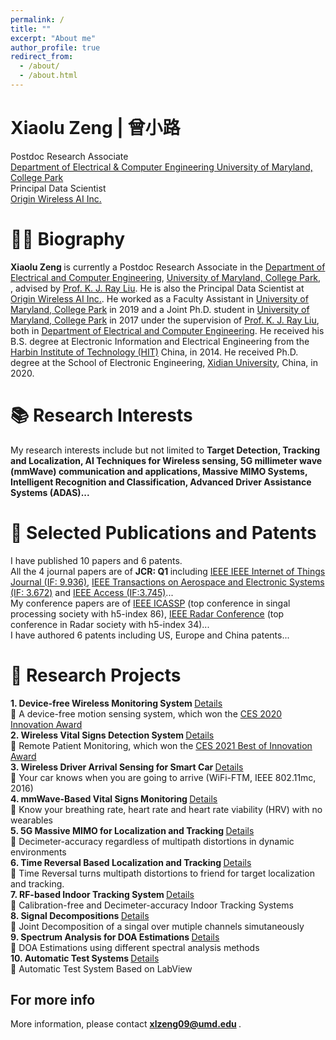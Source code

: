 ```yaml
---
permalink: /
title: ""
excerpt: "About me"
author_profile: true
redirect_from: 
  - /about/
  - /about.html
---
```

Xiaolu Zeng | 曾小路
======
Postdoc Research Associate
<br /> 
 [Department of Electrical & Computer Engineering University of Maryland, College Park](https://www.umd.edu/)
 <br /> 
 Principal Data Scientist
  <br /> 
 [Origin Wireless AI Inc.](https://www.originwirelessai.com/)
 
 
 :man_office_worker: Biography
======
<b> Xiaolu Zeng </b> is currently a Postdoc Research Associate in the [Department of Electrical and Computer Engineering](https://ece.umd.edu/), [University of Maryland, College Park, ](https://www.umd.edu/), advised by [Prof. K. J. Ray Liu](http://www.cspl.umd.edu/kjrliu/). He is also the Principal Data Scientist at [Origin Wireless AI Inc.](https://www.originwirelessai.com/). He worked as a Faculty Assistant in [University of Maryland, College Park](https://www.umd.edu/) in 2019 and a Joint Ph.D. student in [University of Maryland, College Park](https://www.umd.edu/) in 2017 under the supervision of [Prof. K. J. Ray Liu](http://www.cspl.umd.edu/kjrliu/), both in [Department of Electrical and Computer Engineering](https://ece.umd.edu/). He received his B.S. degree at Electronic Information and Electrical Engineering from the [Harbin Institute of Technology (HIT)](http://www.hit.edu.cn/) China, in 2014. He received Ph.D. degree at the School of Electronic Engineering, [Xidian University](https://www.xidian.edu.cn/), China, in 2020.
 
:books: Research Interests
======
My research interests include but not limited to <b> Target Detection, Tracking and Localization, AI Techniques for Wireless sensing, 5G millimeter wave (mmWave) communication and applications, Massive MIMO Systems, Intelligent Recognition and Classification, Advanced Driver Assistance Systems (ADAS)...</b>

:newspaper: Selected Publications and Patents
======
I have published 10 papers and 6 patents. <br /> 
All the 4 journal papers are of  <b> JCR: Q1 </b> including [IEEE IEEE Internet of Things Journal (IF: 9.936)](https://ieee-iotj.org/), [IEEE Transactions on Aerospace and Electronic Systems (IF: 3.672)](https://ieee-aess.org/publications/transactions-aes) and [IEEE Access (IF:3.745)](https://ieeexplore.ieee.org/xpl/RecentIssue.jsp?punumber=6287639)... <br />
My conference papers are of [IEEE ICASSP](https://scholar.google.com/citations?view_op=top_venues&hl=en&vq=eng_signalprocessing) (top conference in singal processing society with h5-index 86), [IEEE Radar Conference](https://scholar.google.com/citations?view_op=top_venues&hl=en&vq=eng_radarpositioningnavigation) (top conference in Radar society with h5-index 34)... <br />
I have authored 6 patents including US, Europe and China patents...

:briefcase: Research Projects
======
<b> 1.  Device-free Wireless Monitoring System </b> [Details](https://xiaolu1263.github.io/publications/1Wireless-Monitor) <br />
  :small_blue_diamond: A device-free motion sensing system, which won the [CES 2020 Innovation Award](https://www.ces.tech/Innovation-Awards/Honorees/2020/Honorees/L/Linksys-Aware.aspx)  <br /> 
<b> 2. Wireless Vital Signs Detection System </b> [Details](https://xiaolu1263.github.io/publications/2Wireless-Vital-Sign)<br />
  :small_blue_diamond: Remote Patient Monitoring, which won the [CES 2021 Best of Innovation Award](https://www.ces.tech/Innovation-Awards/Honorees/2021/Best-Of/O/Origin-Health-Remote-Patient-Monitoring.aspx)  <br /> 
<b> 3. Wireless Driver Arrival Sensing for Smart Car </b>  [Details](https://xiaolu1263.github.io/publications/3Wireless-Driver-Sensing)<br />
  :small_blue_diamond: Your car knows when you are going to arrive (WiFi-FTM, IEEE 802.11mc, 2016)   <br /> 
<b> 4. mmWave-Based Vital Signs Monitoring </b> [Details](https://xiaolu1263.github.io/publications/4mmWave-Based-Vital-Sign)<br />
  :small_blue_diamond: Know your  breathing rate, heart rate and heart rate viability (HRV) with no wearables <br /> 
<b> 5. 5G Massive MIMO for Localization and Tracking </b> [Details](https://xiaolu1263.github.io/publications/5MassiveMIMOLocalization) <br /> 
  :small_blue_diamond: Decimeter-accuracy regardless of multipath distortions in dynamic environments <br />
<b> 6. Time Reversal Based Localization and Tracking </b> [Details](https://xiaolu1263.github.io/publications/6TRLocalization) <br /> 
  :small_blue_diamond: Time Reversal turns multipath distortions to friend for target localization and tracking. <br />
<b> 7. RF-based Indoor Tracking System </b> [Details](https://xiaolu1263.github.io/publications/7RF-Indoor-Tracking) <br /> 
  :small_blue_diamond: Calibration-free and Decimeter-accuracy Indoor Tracking Systems <br />
  <b> 8. Signal Decompositions </b> [Details](https://xiaolu1263.github.io/publications/10SMVMD) <br /> 
  :small_blue_diamond: Joint Decomposition of a singal over mutiple channels simutaneously <br />
  <b> 9. Spectrum Analysis for DOA Estimations </b> [Details](https://xiaolu1263.github.io/publications/9SpectrumAnalysisDOA) <br /> 
  :small_blue_diamond: DOA Estimations using different spectral analysis methods <br />
  <b> 10. Automatic Test Systems </b> [Details](https://xiaolu1263.github.io/publications/8TRTest-LabView) <br /> 
  :small_blue_diamond: Automatic Test System Based on LabView <br />


 
For more info
------
More information, please contact <b> xlzeng09@umd.edu </b>.
